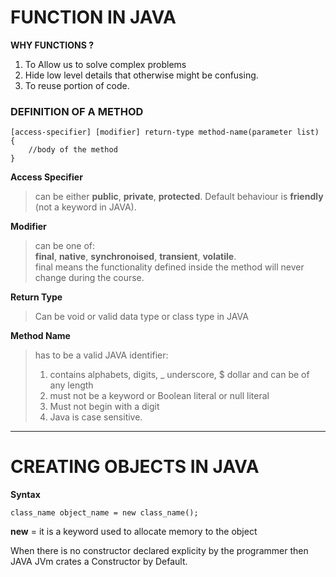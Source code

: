 # FUNCTION IN JAVA
**WHY FUNCTIONS ?**
1. To Allow us to solve complex problems
2. Hide low level details that otherwise might be confusing.
3. To reuse portion of code.

### DEFINITION OF A METHOD

```
[access-specifier] [modifier] return-type method-name(parameter list)
{
    //body of the method
}
```

**Access Specifier**  
> can be either **public**, **private**, **protected**. Default behaviour is **friendly** (not a keyword in JAVA).

**Modifier**  
> can be one of:  
> **final**, **native**, **synchronoised**, **transient**, **volatile**.  
> final means the functionality defined inside the method will never change during the course.

**Return Type**
> Can be void or valid data type or class type in JAVA

**Method Name**
> has to be a valid JAVA identifier:  
> 1. contains alphabets, digits, _ underscore, $ dollar and can be of any length
> 2. must not be a keyword or Boolean literal or null literal
> 3. Must not begin with a digit
> 4. Java is case sensitive.

----


# CREATING OBJECTS IN JAVA

**Syntax**
```
class_name object_name = new class_name();
```

**new** = it is a keyword used to allocate memory to the object

When there is no constructor declared explicity by the programmer then JAVA JVm crates a Constructor by Default.